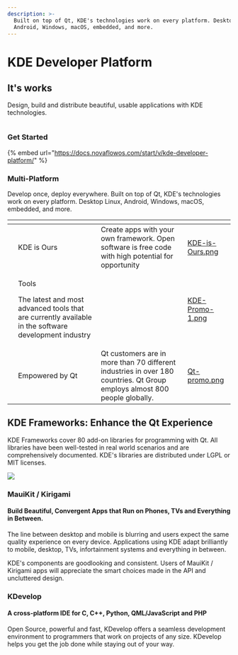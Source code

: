 ```yaml
---
description: >-
  Built on top of Qt, KDE's technologies work on every platform. Desktop Linux,
  Android, Windows, macOS, embedded, and more.
---
```


# KDE Developer Platform

## It's works

Design, build and distribute beautiful, usable applications with KDE technologies.

<figure><img src="https://upload.wikimedia.org/wikipedia/commons/thumb/8/8d/KDE_logo.svg/800px-KDE_logo.svg.png" alt=""><figcaption></figcaption></figure>

### Get Started

{% embed url="https://docs.novaflowos.com/start/v/kde-developer-platform/" %}

### Multi-Platform

Develop once, deploy everywhere. Built on top of Qt, KDE's technologies work on every platform. Desktop Linux, Android, Windows, macOS, embedded, and more.



<table data-view="cards"><thead><tr><th></th><th></th><th></th><th data-hidden data-card-cover data-type="files"></th></tr></thead><tbody><tr><td></td><td>KDE is Ours</td><td>Create apps with your own framework. Open software is free code with high potential for opportunity</td><td><a href=".gitbook/assets/KDE-is-Ours.png">KDE-is-Ours.png</a></td></tr><tr><td></td><td><p>Tools</p><p>The latest and most advanced tools that are currently available in the software development industry</p></td><td></td><td><a href=".gitbook/assets/KDE-Promo-1.png">KDE-Promo-1.png</a></td></tr><tr><td></td><td>Empowered by Qt</td><td>Qt customers are in more than 70 different industries in over 180 countries. Qt Group employs almost 800 people globally.</td><td><a href=".gitbook/assets/Qt-promo.png">Qt-promo.png</a></td></tr></tbody></table>

## KDE Frameworks: Enhance the Qt Experience

KDE Frameworks cover 80 add-on libraries for programming with Qt. All libraries have been well-tested in real world scenarios and are comprehensively documented. KDE's libraries are distributed under LGPL or MIT licenses.

![](https://develop.kde.org/frameworks/kirigami/kirigami-devices.png)

### MauiKit / Kirigami

#### Build Beautiful, Convergent Apps that Run on Phones, TVs and Everything in Between.

The line between desktop and mobile is blurring and users expect the same quality experience on every device. Applications using KDE adapt brilliantly to mobile, desktop, TVs, infortainment systems and everything in between.

KDE's components are goodlooking and consistent. Users of MauiKit / Kirigami apps will appreciate the smart choices made in the API and uncluttered design.

### KDevelop

#### A cross-platform IDE for C, C++, Python, QML/JavaScript and PHP

Open Source, powerful and fast, KDevelop offers a seamless development environment to programmers that work on projects of any size. KDevelop helps you get the job done while staying out of your way.
